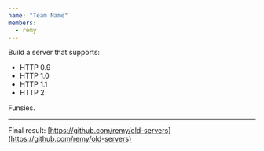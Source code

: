 ```yaml
---
name: "Team Name"
members: 
  - remy
---
```


Build a server that supports:

- HTTP 0.9
- HTTP 1.0
- HTTP 1.1
- HTTP 2

Funsies.

---

Final result: [https://github.com/remy/old-servers](https://github.com/remy/old-servers)
